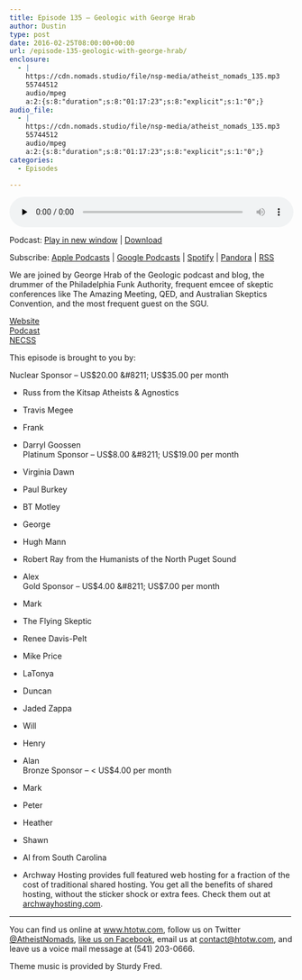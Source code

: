 ```yaml
---
title: Episode 135 – Geologic with George Hrab
author: Dustin
type: post
date: 2016-02-25T08:00:00+00:00
url: /episode-135-geologic-with-george-hrab/
enclosure:
  - |
    https://cdn.nomads.studio/file/nsp-media/atheist_nomads_135.mp3
    55744512
    audio/mpeg
    a:2:{s:8:"duration";s:8:"01:17:23";s:8:"explicit";s:1:"0";}
audio_file:
  - |
    https://cdn.nomads.studio/file/nsp-media/atheist_nomads_135.mp3
    55744512
    audio/mpeg
    a:2:{s:8:"duration";s:8:"01:17:23";s:8:"explicit";s:1:"0";}
categories:
  - Episodes

---
```

<div itemscope itemtype="http://schema.org/AudioObject">
  <meta itemprop="name" content="Episode 135 &#8211; Geologic with George Hrab" />
  
  <meta itemprop="uploadDate" content="2016-02-25T01:00:00-07:00" />
  
  <meta itemprop="encodingFormat" content="audio/mpeg" />
  
  <meta itemprop="duration" content="PT1H17M23S" />
  
  <meta itemprop="description" content="We are joined by George Hrab of the Geologic podcast and blog, the drummer of the Philadelphia Funk Authority, frequent emcee of skeptic conferences like The Amazing Meeting, QED, and Australian Skeptics Convention, and the most frequent guest on the..." />
  
  <meta itemprop="contentUrl" content="https://dts.podtrac.com/redirect.mp3/cdn.nomads.studio/file/nsp-media/atheist_nomads_135.mp3" />
  
  <meta itemprop="contentSize" content="53.2" />
  </p> 
  
  <div class="powerpress_player" id="powerpress_player_8392">
    <audio class="wp-audio-shortcode" id="audio-5102-136" preload="none" style="width: 100%;" controls="controls"><source type="audio/mpeg" src="https://dts.podtrac.com/redirect.mp3/cdn.nomads.studio/file/nsp-media/atheist_nomads_135.mp3?_=136" /><a href="https://dts.podtrac.com/redirect.mp3/cdn.nomads.studio/file/nsp-media/atheist_nomads_135.mp3">https://dts.podtrac.com/redirect.mp3/cdn.nomads.studio/file/nsp-media/atheist_nomads_135.mp3</a></audio>
  </div>
</div>

<p class="powerpress_links powerpress_links_mp3">
  Podcast: <a href="https://dts.podtrac.com/redirect.mp3/cdn.nomads.studio/file/nsp-media/atheist_nomads_135.mp3" class="powerpress_link_pinw" target="_blank" title="Play in new window" onclick="return powerpress_pinw('https://htotw.com/?powerpress_pinw=5102-podcast');" rel="nofollow">Play in new window</a> | <a href="https://dts.podtrac.com/redirect.mp3/cdn.nomads.studio/file/nsp-media/atheist_nomads_135.mp3" class="powerpress_link_d" title="Download" rel="nofollow" download="atheist_nomads_135.mp3">Download</a>
</p>

<p class="powerpress_links powerpress_subscribe_links">
  Subscribe: <a href="https://podcasts.apple.com/us/podcast/humanists-take-on-the-world/id530050098?mt=2&ls=1" class="powerpress_link_subscribe powerpress_link_subscribe_itunes" target="_blank" title="Subscribe on Apple Podcasts" rel="nofollow">Apple Podcasts</a> | <a href="https://www.google.com/podcasts?feed=aHR0cDovL2F0aGVpc3Rub21hZHMubGlic3luLmNvbS9yc3M%3D" class="powerpress_link_subscribe powerpress_link_subscribe_googleplay" target="_blank" title="Subscribe on Google Podcasts" rel="nofollow">Google Podcasts</a> | <a href="https://open.spotify.com/show/3LzK2xZGike6Tc1GEMtMbr?si=LieN9SNuTpq96smuaUsH8A" class="powerpress_link_subscribe powerpress_link_subscribe_spotify" target="_blank" title="Subscribe on Spotify" rel="nofollow">Spotify</a> | <a href="https://www.pandora.com/podcast/atheist-nomads/PC:10122?corr=62071012&part=ug" class="powerpress_link_subscribe powerpress_link_subscribe_pandora" target="_blank" title="Subscribe on Pandora" rel="nofollow">Pandora</a> | <a href="https://htotw.com/feed/podcast/" class="powerpress_link_subscribe powerpress_link_subscribe_rss" target="_blank" title="Subscribe via RSS" rel="nofollow">RSS</a>
</p>

We are joined by George Hrab of the Geologic podcast and blog, the drummer of the Philadelphia Funk Authority, frequent emcee of skeptic conferences like The Amazing Meeting, QED, and Australian Skeptics Convention, and the most frequent guest on the SGU.

<a href="http://georgehrab.com/" target="_blank" rel="noopener">Website</a>  
<a href="http://www.geologicpodcast.com/" target="_blank" rel="noopener">Podcast</a>  
<a href="http://necss.org/" target="_blank" rel="noopener">NECSS</a>

This episode is brought to you by:

Nuclear Sponsor &#8211; US$20.00 &#8211; US$35.00 per month  
* Russ from the Kitsap Atheists & Agnostics  
* Travis Megee  
* Frank  
* Darryl Goossen  
Platinum Sponsor &#8211; US$8.00 &#8211; US$19.00 per month  
* Virginia Dawn  
* Paul Burkey  
* BT Motley  
* George  
* Hugh Mann  
* Robert Ray from the Humanists of the North Puget Sound  
* Alex  
Gold Sponsor &#8211; US$4.00 &#8211; US$7.00 per month  
* Mark  
* The Flying Skeptic  
* Renee Davis-Pelt  
* Mike Price  
* LaTonya  
* Duncan  
* Jaded Zappa  
* Will  
* Henry  
* Alan  
Bronze Sponsor &#8211; < US$4.00 per month  
* Mark  
* Peter  
* Heather  
* Shawn  
* Al from South Carolina

* Archway Hosting provides full featured web hosting for a fraction of the cost of traditional shared hosting. You get all the benefits of shared hosting, without the sticker shock or extra fees. Check them out at <a href="http://archwayhosting.com/" target="_blank" rel="noopener">archwayhosting.com</a>.

<hr width="500" />

You can find us online at <a href="https://www.htotw.com/" target="_blank" rel="noopener">www.htotw.com</a>, follow us on Twitter <a href="https://twitter.com/AtheistNomads" target="_blank" rel="noopener">@AtheistNomads</a>, <a href="https://htotw.com/facebook" target="_blank" rel="noopener">like us on Facebook</a>, email us at <contact@htotw.com>, and leave us a voice mail message at (541) 203-0666.

Theme music is provided by Sturdy Fred.